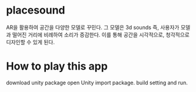 # placesound
AR을 활용하여 공간을 다양한 모델로 꾸민다.
그 모델은 3d sounds 즉, 사용자가 모델과 떨어진 거리에 비례하여 소리가 증감한다.
이를 통해 공간을 시각적으로, 청각적으로 디자인할 수 있게 된다. 

# How to play this app
download unity package
open Unity 
import package.
build setting and run.



